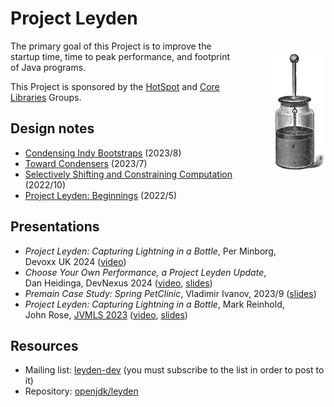 
Project Leyden
==============

<div style="float: right; padding: 0 0 0 3em;">
  <p>
    <img src="leyden-jar-200.jpg" alt="Leyden jar" width="97" height="200"/>
  </p>
</div>

The primary goal of this Project is to improve the startup time,
time to peak performance, and footprint of Java programs.

<p class="br"> This Project is sponsored by the <a
href="/groups/hotspot/">HotSpot</a> and <a
href="/groups/core-libs/">Core Libraries</a> Groups. </p>


Design notes
------------

  - [Condensing Indy Bootstraps](notes/04-condensing-bootstraps) (2023/8)
  - [Toward Condensers](notes/03-toward-condensers) (2023/7)
  - [Selectively Shifting and Constraining
    Computation](notes/02-shift-and-constrain) (2022/10)
  - [Project Leyden: Beginnings](notes/01-beginnings) (2022/5)


Presentations
-------------

  - _Project Leyden: Capturing Lightning in a Bottle_, Per Minborg,<br/>
    Devoxx&nbsp;UK 2024 ([video](https://youtu.be/teXijm79vno))
  - _Choose Your Own Performance, a Project Leyden Update_,<br/>Dan
    Heidinga, DevNexus&nbsp;2024 ([video](https://youtu.be/NZSbZkKO90Y),
    [slides](slides/leyden-heidinga-devnexus-2024-03.pdf))
  - _Premain Case Study: Spring PetClinic_, Vladimir Ivanov, 2023/9
    ([slides](slides/leyden-premain-petclinic-2023-09-12.pdf))
  - _Project Leyden: Capturing Lightning in a Bottle_, Mark Reinhold,<br/>
    John Rose,
    [JVMLS&nbsp;2023](https://openjdk.org/projects/mlvm/jvmlangsummit/)
    ([video](https://youtu.be/lnth19Kf-x0),
     [slides](slides/leyden-jvmls-2023-08-08.pdf))


Resources
---------

  - Mailing list: [leyden-dev](https://mail.openjdk.org/mailman/listinfo/leyden-dev)
    (you must subscribe to the list in order to post to it)
  - Repository: [openjdk/leyden](https://github.com/openjdk/leyden)
